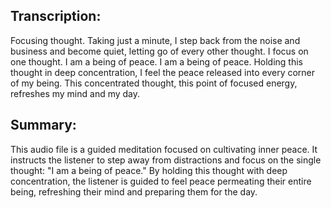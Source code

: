 ## Transcription:

Focusing thought. Taking just a minute, I step back from the noise and business and become quiet, letting go of every other thought. I focus on one thought. I am a being of peace. I am a being of peace. Holding this thought in deep concentration, I feel the peace released into every corner of my being. This concentrated thought, this point of focused energy, refreshes my mind and my day.

## Summary:

This audio file is a guided meditation focused on cultivating inner peace. It instructs the listener to step away from distractions and focus on the single thought: "I am a being of peace." By holding this thought with deep concentration, the listener is guided to feel peace permeating their entire being, refreshing their mind and preparing them for the day.

